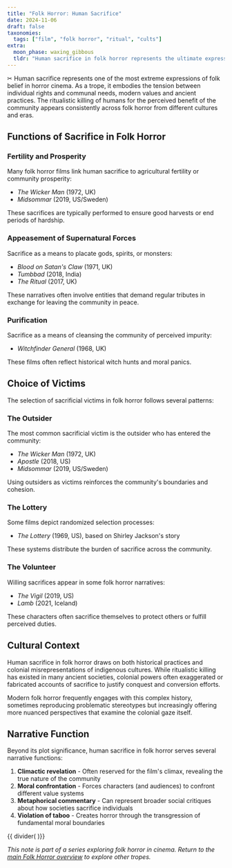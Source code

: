```yaml
---
title: "Folk Horror: Human Sacrifice"
date: 2024-11-06
draft: false
taxonomies:
  tags: ["film", "folk horror", "ritual", "cults"]
extra:
  moon_phase: waxing_gibbous
  tldr: "Human sacrifice in folk horror represents the ultimate expression of a community's devotion to traditional beliefs."
---
```


<span class="og">✂︎</span> Human sacrifice represents one of the most extreme expressions of folk belief in horror cinema. As a trope, it embodies the tension between individual rights and communal needs, modern values and ancient practices. The ritualistic killing of humans for the perceived benefit of the community appears consistently across folk horror from different cultures and eras.

## Functions of Sacrifice in Folk Horror

### Fertility and Prosperity

Many folk horror films link human sacrifice to agricultural fertility or community prosperity:
- *The Wicker Man* (1972, UK)
- *Midsommar* (2019, US/Sweden)

These sacrifices are typically performed to ensure good harvests or end periods of hardship.

### Appeasement of Supernatural Forces

Sacrifice as a means to placate gods, spirits, or monsters:
- *Blood on Satan's Claw* (1971, UK)
- *Tumbbad* (2018, India)
- *The Ritual* (2017, UK)

These narratives often involve entities that demand regular tributes in exchange for leaving the community in peace.

### Purification

Sacrifice as a means of cleansing the community of perceived impurity:
- *Witchfinder General* (1968, UK)

These films often reflect historical witch hunts and moral panics.

## Choice of Victims

The selection of sacrificial victims in folk horror follows several patterns:

### The Outsider

The most common sacrificial victim is the outsider who has entered the community:
- *The Wicker Man* (1972, UK)
- *Apostle* (2018, US)
- *Midsommar* (2019, US/Sweden)

Using outsiders as victims reinforces the community's boundaries and cohesion.

### The Lottery

Some films depict randomized selection processes:
- *The Lottery* (1969, US), based on Shirley Jackson's story

These systems distribute the burden of sacrifice across the community.

### The Volunteer

Willing sacrifices appear in some folk horror narratives:
- *The Vigil* (2019, US)
- *Lamb* (2021, Iceland)

These characters often sacrifice themselves to protect others or fulfill perceived duties.

## Cultural Context

Human sacrifice in folk horror draws on both historical practices and colonial misrepresentations of indigenous cultures. While ritualistic killing has existed in many ancient societies, colonial powers often exaggerated or fabricated accounts of sacrifice to justify conquest and conversion efforts.

Modern folk horror frequently engages with this complex history, sometimes reproducing problematic stereotypes but increasingly offering more nuanced perspectives that examine the colonial gaze itself.

## Narrative Function

Beyond its plot significance, human sacrifice in folk horror serves several narrative functions:

1. **Climactic revelation** - Often reserved for the film's climax, revealing the true nature of the community
2. **Moral confrontation** - Forces characters (and audiences) to confront different value systems
3. **Metaphorical commentary** - Can represent broader social critiques about how societies sacrifice individuals
4. **Violation of taboo** - Creates horror through the transgression of fundamental moral boundaries

{{ divider( )}}

*This note is part of a series exploring folk horror in cinema. Return to the [main Folk Horror overview](@/notes/folk-horror-overview.md) to explore other tropes.*
